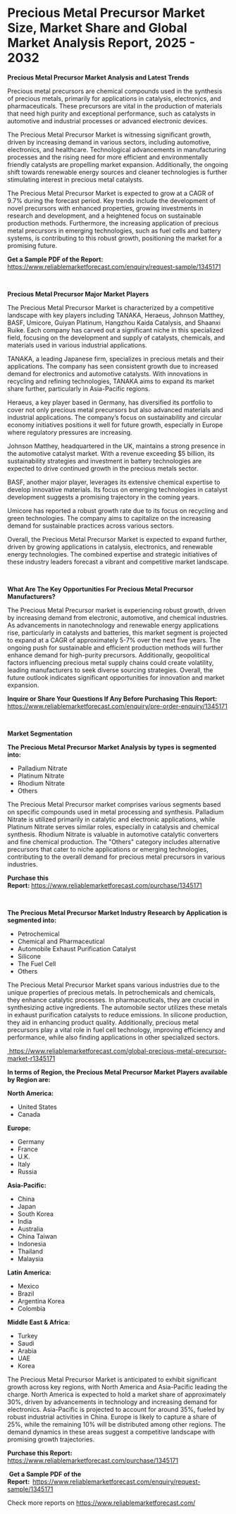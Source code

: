 <p><h1>Precious Metal Precursor Market Size, Market Share and Global Market Analysis Report, 2025 - 2032</h1></p><p><strong>Precious Metal Precursor Market Analysis and Latest Trends</strong></p>
<p><p>Precious metal precursors are chemical compounds used in the synthesis of precious metals, primarily for applications in catalysis, electronics, and pharmaceuticals. These precursors are vital in the production of materials that need high purity and exceptional performance, such as catalysts in automotive and industrial processes or advanced electronic devices. </p><p>The Precious Metal Precursor Market is witnessing significant growth, driven by increasing demand in various sectors, including automotive, electronics, and healthcare. Technological advancements in manufacturing processes and the rising need for more efficient and environmentally friendly catalysts are propelling market expansion. Additionally, the ongoing shift towards renewable energy sources and cleaner technologies is further stimulating interest in precious metal catalysts.</p><p>The Precious Metal Precursor Market is expected to grow at a CAGR of 9.7% during the forecast period. Key trends include the development of novel precursors with enhanced properties, growing investments in research and development, and a heightened focus on sustainable production methods. Furthermore, the increasing application of precious metal precursors in emerging technologies, such as fuel cells and battery systems, is contributing to this robust growth, positioning the market for a promising future.</p></p>
<p><strong>Get a Sample PDF of the Report:&nbsp;</strong> <a href="https://www.reliablemarketforecast.com/enquiry/request-sample/1345171?utm_campaign=2300&utm_medium=2&utm_source=Github&utm_content=ia&utm_term=03042025&utm_id=precious-metal-precursor">https://www.reliablemarketforecast.com/enquiry/request-sample/1345171</a></p>
<p>&nbsp;</p>
<p><strong>Precious Metal Precursor Major Market Players</strong></p>
<p><p>The Precious Metal Precursor Market is characterized by a competitive landscape with key players including TANAKA, Heraeus, Johnson Matthey, BASF, Umicore, Guiyan Platinum, Hangzhou Kaida Catalysis, and Shaanxi Ruike. Each company has carved out a significant niche in this specialized field, focusing on the development and supply of catalysts, chemicals, and materials used in various industrial applications.</p><p>TANAKA, a leading Japanese firm, specializes in precious metals and their applications. The company has seen consistent growth due to increased demand for electronics and automotive catalysts. With innovations in recycling and refining technologies, TANAKA aims to expand its market share further, particularly in Asia-Pacific regions.</p><p>Heraeus, a key player based in Germany, has diversified its portfolio to cover not only precious metal precursors but also advanced materials and industrial applications. The company’s focus on sustainability and circular economy initiatives positions it well for future growth, especially in Europe where regulatory pressures are increasing.</p><p>Johnson Matthey, headquartered in the UK, maintains a strong presence in the automotive catalyst market. With a revenue exceeding $5 billion, its sustainability strategies and investment in battery technologies are expected to drive continued growth in the precious metals sector.</p><p>BASF, another major player, leverages its extensive chemical expertise to develop innovative materials. Its focus on emerging technologies in catalyst development suggests a promising trajectory in the coming years.</p><p>Umicore has reported a robust growth rate due to its focus on recycling and green technologies. The company aims to capitalize on the increasing demand for sustainable practices across various sectors.</p><p>Overall, the Precious Metal Precursor Market is expected to expand further, driven by growing applications in catalysis, electronics, and renewable energy technologies. The combined expertise and strategic initiatives of these industry leaders forecast a vibrant and competitive market landscape.</p></p>
<p>&nbsp;</p>
<p><strong>What Are The Key Opportunities For Precious Metal Precursor Manufacturers?</strong></p>
<p><p>The Precious Metal Precursor market is experiencing robust growth, driven by increasing demand from electronic, automotive, and chemical industries. As advancements in nanotechnology and renewable energy applications rise, particularly in catalysts and batteries, this market segment is projected to expand at a CAGR of approximately 5-7% over the next five years. The ongoing push for sustainable and efficient production methods will further enhance demand for high-purity precursors. Additionally, geopolitical factors influencing precious metal supply chains could create volatility, leading manufacturers to seek diverse sourcing strategies. Overall, the future outlook indicates significant opportunities for innovation and market expansion.</p></p>
<p><strong>Inquire or Share Your Questions If Any Before Purchasing This Report:</strong> <a href="https://www.reliablemarketforecast.com/enquiry/pre-order-enquiry/1345171?utm_campaign=2300&utm_medium=2&utm_source=Github&utm_content=ia&utm_term=03042025&utm_id=precious-metal-precursor">https://www.reliablemarketforecast.com/enquiry/pre-order-enquiry/1345171</a></p>
<p>&nbsp;</p>
<p><strong>Market Segmentation</strong></p>
<p><strong>The Precious Metal Precursor Market Analysis by types is segmented into:</strong></p>
<p><ul><li>Palladium Nitrate</li><li>Platinum Nitrate</li><li>Rhodium Nitrate</li><li>Others</li></ul></p>
<p><p>The Precious Metal Precursor market comprises various segments based on specific compounds used in metal processing and synthesis. Palladium Nitrate is utilized primarily in catalytic and electronic applications, while Platinum Nitrate serves similar roles, especially in catalysis and chemical synthesis. Rhodium Nitrate is valuable in automotive catalytic converters and fine chemical production. The "Others" category includes alternative precursors that cater to niche applications or emerging technologies, contributing to the overall demand for precious metal precursors in various industries.</p></p>
<p><strong>Purchase this Report:&nbsp;</strong><a href="https://www.reliablemarketforecast.com/purchase/1345171?utm_campaign=2300&utm_medium=2&utm_source=Github&utm_content=ia&utm_term=03042025&utm_id=precious-metal-precursor">https://www.reliablemarketforecast.com/purchase/1345171</a></p>
<p>&nbsp;</p>
<p><strong>The Precious Metal Precursor Market Industry Research by Application is segmented into:</strong></p>
<p><ul><li>Petrochemical</li><li>Chemical and Pharmaceutical</li><li>Automobile Exhaust Purification Catalyst</li><li>Silicone</li><li>The Fuel Cell</li><li>Others</li></ul></p>
<p><p>The Precious Metal Precursor Market spans various industries due to the unique properties of precious metals. In petrochemicals and chemicals, they enhance catalytic processes. In pharmaceuticals, they are crucial in synthesizing active ingredients. The automobile sector utilizes these metals in exhaust purification catalysts to reduce emissions. In silicone production, they aid in enhancing product quality. Additionally, precious metal precursors play a vital role in fuel cell technology, improving efficiency and performance, while also finding applications in other specialized sectors.</p></p>
<p><a href="https://www.reliablemarketforecast.com/global-precious-metal-precursor-market-r1345171?utm_campaign=2300&utm_medium=2&utm_source=Github&utm_content=ia&utm_term=03042025&utm_id=precious-metal-precursor">&nbsp;https://www.reliablemarketforecast.com/global-precious-metal-precursor-market-r1345171</a></p>
<p><strong>In terms of Region, the Precious Metal Precursor Market Players available by Region are:</strong></p>
<p>
    <p> <strong> North America: </strong>
        <ul>
            <li>United States</li>
            <li>Canada</li>
        </ul>
        </p> 
    <p> <strong> Europe: </strong>
        <ul>
            <li>Germany</li>
            <li>France</li>
            <li>U.K.</li>
            <li>Italy</li>
            <li>Russia</li>
        </ul>
        </p> 
    <p> <strong> Asia-Pacific: </strong>
        <ul>
            <li>China</li>
            <li>Japan</li>
            <li>South Korea</li>
            <li>India</li>
            <li>Australia</li>
            <li>China Taiwan</li>
            <li>Indonesia</li>
            <li>Thailand</li>
            <li>Malaysia</li>
        </ul>
        </p> 
    <p> <strong> Latin America: </strong>
        <ul>
            <li>Mexico</li>
            <li>Brazil</li>
            <li>Argentina Korea</li>
            <li>Colombia</li>
        </ul>
        </p> 
    <p> <strong> Middle East & Africa: </strong>
        <ul>
            <li>Turkey</li>
            <li>Saudi</li>
            <li>Arabia</li>
            <li>UAE</li>
            <li>Korea</li>
        </ul>
    </p>
    </p>
<p><p>The Precious Metal Precursor Market is anticipated to exhibit significant growth across key regions, with North America and Asia-Pacific leading the charge. North America is expected to hold a market share of approximately 30%, driven by advancements in technology and increasing demand for electronics. Asia-Pacific is projected to account for around 35%, fueled by robust industrial activities in China. Europe is likely to capture a share of 25%, while the remaining 10% will be distributed among other regions. The demand dynamics in these areas suggest a competitive landscape with promising growth trajectories.</p></p>
<p><strong>Purchase this Report: </strong><a href="https://www.reliablemarketforecast.com/purchase/1345171?utm_campaign=2300&utm_medium=2&utm_source=Github&utm_content=ia&utm_term=03042025&utm_id=precious-metal-precursor">https://www.reliablemarketforecast.com/purchase/1345171</a></p>
<p>&nbsp;<strong>Get a Sample PDF of the Report:&nbsp;&nbsp;</strong><a href="https://www.reliablemarketforecast.com/enquiry/request-sample/1345171?utm_campaign=2300&utm_medium=2&utm_source=Github&utm_content=ia&utm_term=03042025&utm_id=precious-metal-precursor">https://www.reliablemarketforecast.com/enquiry/request-sample/1345171</a></p>
<p><strong></strong></p>
<p>Check more reports on <a href="https://www.reliablemarketforecast.com/?utm_campaign=2300&utm_medium=2&utm_source=Github&utm_content=ia&utm_term=03042025&utm_id=precious-metal-precursor">https://www.reliablemarketforecast.com/</a></p>
